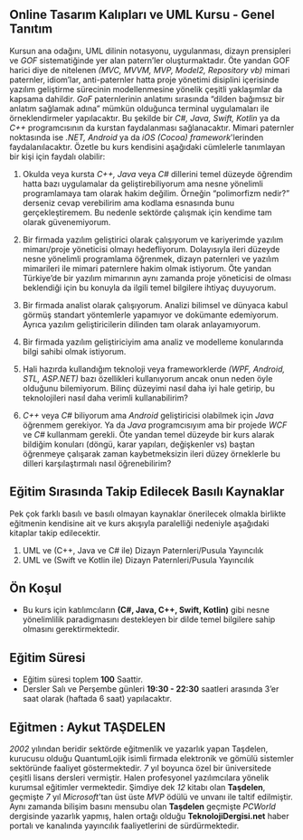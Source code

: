 ## Online Tasarım Kalıpları ve UML Kursu - Genel Tanıtım

Kursun ana odağını, UML dilinin notasyonu, uygulanması, dizayn prensipleri ve _GOF_ sistematiğinde yer alan patern’ler oluşturmaktadır. Öte yandan GOF harici diye de nitelenen _(MVC, MVVM, MVP, Model2, Repository vb)_ mimari paternler, idiom’lar, anti-paternler hatta proje yönetimi disiplini içerisinde yazılım geliştirme sürecinin modellenmesine yönelik çeşitli yaklaşımlar da kapsama dahildir. _GoF_ paternlerinin anlatımı sırasında “dilden bağımsız bir anlatım sağlamak adına” mümkün olduğunca terminal uygulamaları ile örneklendirmeler yapılacaktır. Bu şekilde bir _C#, Java, Swift, Kotlin_ ya da _C++_ programcısının da kurstan faydalanması sağlanacaktır. Mimari paternler noktasında ise _.NET, Android_ ya da _iOS (Cocoa) framework_'lerinden faydalanılacaktır. Özetle bu kurs kendisini aşağıdaki cümlelerle tanımlayan bir kişi için faydalı olabilir:

1.	Okulda veya kursta _C++, Java_ veya _C#_ dillerini temel düzeyde öğrendim hatta bazı uygulamalar da geliştirebiliyorum ama nesne yönelimli programlamaya tam olarak hakim değilim. Örneğin “polimorfizm nedir?” derseniz cevap verebilirim ama kodlama esnasında bunu gerçekleştiremem. Bu nedenle sektörde çalışmak için kendime tam olarak güvenemiyorum.

2.	Bir firmada yazılım geliştirici olarak çalışıyorum ve kariyerimde yazılım mimarı/proje yöneticisi olmayı hedefliyorum. Dolayısıyla ileri düzeyde nesne yönelimli programlama öğrenmek, dizayn paternleri ve yazılım mimarileri ile mimari paternlere hakim olmak istiyorum. Öte yandan Türkiye’de bir yazılım mimarının aynı zamanda proje yöneticisi de olması beklendiği için bu konuyla da ilgili temel bilgilere ihtiyaç duyuyorum.

3.	Bir firmada analist olarak çalışıyorum. Analizi bilimsel ve dünyaca kabul görmüş standart yöntemlerle yapamıyor ve dokümante edemiyorum. Ayrıca yazılım geliştiricilerin dilinden tam olarak anlayamıyorum.

4.	Bir firmada yazılım geliştiriciyim ama analiz ve modelleme konularında bilgi sahibi olmak istiyorum.

5.	Hali hazırda kullandığım teknoloji veya frameworklerde _(WPF, Android, STL, ASP.NET)_ bazı özellikleri kullanıyorum ancak onun neden öyle olduğunu bilemiyorum. Bilinç düzeyimi nasıl daha iyi hale getirip, bu teknolojileri nasıl daha verimli kullanabilirim?

6.	_C++_ veya _C#_ biliyorum ama _Android_ geliştiricisi olabilmek için _Java_ öğrenmem gerekiyor. Ya da _Java_ programcısıyım ama bir projede _WCF_ ve _C#_ kullanmam gerekli. Öte yandan temel düzeyde bir kurs alarak bildiğim konuları (döngü, karar yapıları, değişkenler vs) baştan öğrenmeye çalışarak zaman kaybetmeksizin ileri düzey örneklerle bu dilleri karşılaştırmalı nasıl öğrenebilirim?  

## Eğitim Sırasında Takip Edilecek Basılı Kaynaklar

Pek çok farklı basılı ve basılı olmayan kaynaklar önerilecek olmakla birlikte eğitmenin kendisine ait ve kurs akışıyla paralelliği nedeniyle aşağıdaki kitaplar takip edilecektir.

1.	UML ve (C++, Java ve C# ile) Dizayn Paternleri/Pusula Yayıncılık
2.	UML ve (Swift ve Kotlin ile) Dizayn Paternleri/Pusula Yayıncılık

## Ön Koşul
+ Bu kurs için katılımcıların __(C#, Java, C++, Swift, Kotlin)__ gibi nesne yönelimlilik paradigmasını destekleyen bir dilde temel bilgilere sahip olmasını gerektirmektedir.

## Eğitim Süresi
+ Eğitim süresi toplem __100__ Saattir.
+ Dersler Salı ve Perşembe günleri __19:30 - 22:30__ saatleri arasında 3’er saat olarak (haftada 6 saat) yapılacaktır.

## Eğitmen : Aykut TAŞDELEN
_2002_ yılından beridir sektörde eğitmenlik ve yazarlık yapan Taşdelen, kurucusu olduğu QuantumLojik isimli firmada elektronik ve gömülü sistemler sektöründe faaliyet göstermektedir. _7_ yıl boyunca özel bir üniversitede çeşitli lisans dersleri vermiştir. Halen profesyonel yazılımcılara yönelik kurumsal eğitimler vermektedir. Şimdiye dek _12_ kitabı olan __Taşdelen__, geçmişte _7_ yıl _Microsoft_'tan üst üste _MVP_ ödülü ve unvanı ile taltif edilmiştir. Aynı zamanda bilişim basını mensubu olan __Taşdelen__ geçmişte _PCWorld_ dergisinde yazarlık yapmış, halen ortağı olduğu __TeknolojiDergisi.net__ haber portalı ve kanalında yayıncılık faaliyetlerini de sürdürmektedir.

